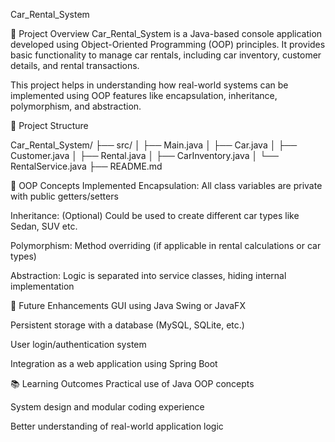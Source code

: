 Car_Rental_System

📌 Project Overview
Car_Rental_System is a Java-based console application developed using Object-Oriented Programming (OOP) principles. It provides basic functionality to manage car rentals, including car inventory, customer details, and rental transactions.

This project helps in understanding how real-world systems can be implemented using OOP features like encapsulation, inheritance, polymorphism, and abstraction.


📁 Project Structure

Car_Rental_System/
├── src/
│   ├── Main.java
│   ├── Car.java
│   ├── Customer.java
│   ├── Rental.java
│   ├── CarInventory.java
│   └── RentalService.java
├── README.md



📘 OOP Concepts Implemented
Encapsulation: All class variables are private with public getters/setters

Inheritance: (Optional) Could be used to create different car types like Sedan, SUV etc.

Polymorphism: Method overriding (if applicable in rental calculations or car types)

Abstraction: Logic is separated into service classes, hiding internal implementation


🧠 Future Enhancements
GUI using Java Swing or JavaFX

Persistent storage with a database (MySQL, SQLite, etc.)

User login/authentication system

Integration as a web application using Spring Boot

📚 Learning Outcomes
Practical use of Java OOP concepts

System design and modular coding experience

Better understanding of real-world application logic

